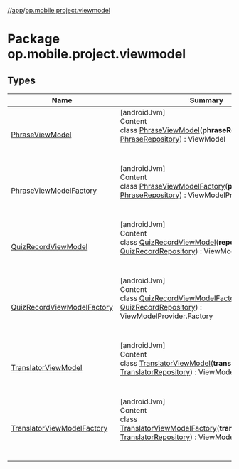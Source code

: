 //[app](../../index.md)/[op.mobile.project.viewmodel](index.md)



# Package op.mobile.project.viewmodel  


## Types  
  
|  Name |  Summary | 
|---|---|
| <a name="op.mobile.project.viewmodel/PhraseViewModel///PointingToDeclaration/"></a>[PhraseViewModel](-phrase-view-model/index.md)| <a name="op.mobile.project.viewmodel/PhraseViewModel///PointingToDeclaration/"></a>[androidJvm]  <br>Content  <br>class [PhraseViewModel](-phrase-view-model/index.md)(**phraseRepository**: [PhraseRepository](../op.mobile.project.repository/-phrase-repository/index.md)) : ViewModel  <br><br><br>|
| <a name="op.mobile.project.viewmodel/PhraseViewModelFactory///PointingToDeclaration/"></a>[PhraseViewModelFactory](-phrase-view-model-factory/index.md)| <a name="op.mobile.project.viewmodel/PhraseViewModelFactory///PointingToDeclaration/"></a>[androidJvm]  <br>Content  <br>class [PhraseViewModelFactory](-phrase-view-model-factory/index.md)(**phraseRepository**: [PhraseRepository](../op.mobile.project.repository/-phrase-repository/index.md)) : ViewModelProvider.Factory  <br><br><br>|
| <a name="op.mobile.project.viewmodel/QuizRecordViewModel///PointingToDeclaration/"></a>[QuizRecordViewModel](-quiz-record-view-model/index.md)| <a name="op.mobile.project.viewmodel/QuizRecordViewModel///PointingToDeclaration/"></a>[androidJvm]  <br>Content  <br>class [QuizRecordViewModel](-quiz-record-view-model/index.md)(**repository**: [QuizRecordRepository](../op.mobile.project.repository/-quiz-record-repository/index.md)) : ViewModel  <br><br><br>|
| <a name="op.mobile.project.viewmodel/QuizRecordViewModelFactory///PointingToDeclaration/"></a>[QuizRecordViewModelFactory](-quiz-record-view-model-factory/index.md)| <a name="op.mobile.project.viewmodel/QuizRecordViewModelFactory///PointingToDeclaration/"></a>[androidJvm]  <br>Content  <br>class [QuizRecordViewModelFactory](-quiz-record-view-model-factory/index.md)(**repository**: [QuizRecordRepository](../op.mobile.project.repository/-quiz-record-repository/index.md)) : ViewModelProvider.Factory  <br><br><br>|
| <a name="op.mobile.project.viewmodel/TranslatorViewModel///PointingToDeclaration/"></a>[TranslatorViewModel](-translator-view-model/index.md)| <a name="op.mobile.project.viewmodel/TranslatorViewModel///PointingToDeclaration/"></a>[androidJvm]  <br>Content  <br>class [TranslatorViewModel](-translator-view-model/index.md)(**translatorRepository**: [TranslatorRepository](../op.mobile.project.repository/-translator-repository/index.md)) : ViewModel  <br><br><br>|
| <a name="op.mobile.project.viewmodel/TranslatorViewModelFactory///PointingToDeclaration/"></a>[TranslatorViewModelFactory](-translator-view-model-factory/index.md)| <a name="op.mobile.project.viewmodel/TranslatorViewModelFactory///PointingToDeclaration/"></a>[androidJvm]  <br>Content  <br>class [TranslatorViewModelFactory](-translator-view-model-factory/index.md)(**translatorRepository**: [TranslatorRepository](../op.mobile.project.repository/-translator-repository/index.md)) : ViewModelProvider.Factory  <br><br><br>|


